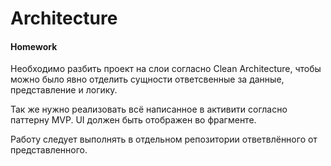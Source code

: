 # Architecture

#### Homework

Необходимо разбить проект на слои согласно Clean Architecture, чтобы можно было явно отделить сущности ответсвенные за данные, представление и логику.

Так же нужно реализовать всё написанное в активити согласно паттерну MVP. UI должен быть отображен во фрагменте.

Работу следует выполнять в отдельном репозитории ответвлённого от представленного.
